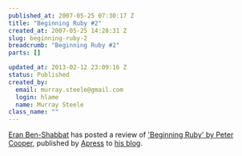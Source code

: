 ```yaml
--- 
published_at: 2007-05-25 07:30:17 Z
title: "Beginning Ruby #2"
created_at: 2007-05-25 14:28:31 Z
slug: beginning-ruby-2
breadcrumb: "Beginning Ruby #2"
parts: []

updated_at: 2013-02-12 23:09:16 Z
status: Published
created_by: 
  email: murray.steele@gmail.com
  login: hlame
  name: Murray Steele
class_name: ""
---
```


[Eran Ben-Shabbat](http://ben-shabbat.com/) has posted a review of ['Beginning Ruby' by Peter Cooper](http://www.amazon.co.uk/Beginning-Ruby-Experts-Voice-Source/dp/1590597664), published by [Apress](http://www.apresss.com/) to [his blog](http://ben-shabbat.com/2007/5/19/from-novice-to-professional-book-review).
